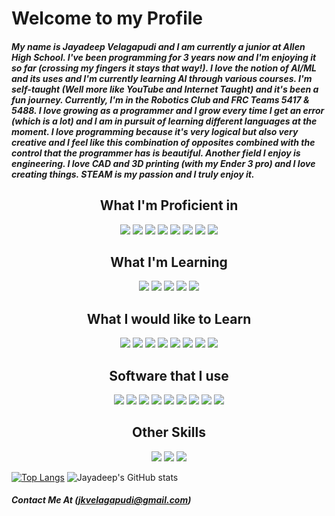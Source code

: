 <h1> Welcome to my Profile </h1>

<h5> My name is Jayadeep Velagapudi and I am currently a junior at Allen High School. I've been programming for 3 years now and I'm enjoying it so far (crossing my fingers it stays that way!). I love the notion of AI/ML and its uses and I'm currently learning AI through various courses. I'm self-taught (Well more like YouTube and Internet Taught) and it's been a fun journey. Currently, I'm in the Robotics Club and FRC Teams 5417 & 5488. I love growing as a programmer and I grow every time I get an error (which is a lot) and I am in pursuit of learning different languages at the moment. I love programming because it's very logical but also very creative and I feel like this combination of opposites combined with the control that the programmer has is beautiful. Another field I enjoy is engineering. I love CAD and 3D printing (with my Ender 3 pro) and I love creating things. STEAM is my passion and I truly enjoy it. </h5>

<h2 align="center"> What I'm Proficient in </h2>

<p align="center">
  <img src="https://img.shields.io/badge/Python-3776AB?style=for-the-badge&logo=python&logoColor=yellow" style=margin=6px />
  <img src="https://img.shields.io/badge/JavaScript-F7DF1E?style=for-the-badge&logo=javascript&logoColor=black" style=margin=6px />
  <img src="https://img.shields.io/badge/HTML5-E34F26?style=for-the-badge&logo=html5&logoColor=white" style=margin=6px />
  <img src="https://img.shields.io/badge/CSS3-1572B6?style=for-the-badge&logo=css3&logoColor=white" style=margin=6px />
  <img src="https://img.shields.io/badge/React_Native-20232A?style=for-the-badge&logo=react&logoColor=61DAFB" style=margin=6px />
  <img src="https://img.shields.io/badge/Node.js-43853D?style=for-the-badge&logo=node.js&logoColor=white" style=margin=6px />
  <img src="https://img.shields.io/badge/React-20232A?style=for-the-badge&logo=react&logoColor=61DAFB" style=margin=6px />
  <img src="https://img.shields.io/badge/Markdown-000000?style=for-the-badge&logo=markdown&logoColor=white" style=margin=6px />
</p>


<h2 align="center"> What I'm Learning </h2>

<p align="center">
  <img src="https://img.shields.io/badge/Rust-000000?style=for-the-badge&logo=rust&logoColor=white" style=margin=6px />
  <img src="https://img.shields.io/badge/Java-ED8B00?style=for-the-badge&logo=openjdk&logoColor=white" style=margin=6px />
  <img src="https://img.shields.io/badge/Shell_Script-121011?style=for-the-badge&logo=gnu-bash&logoColor=white" style=margin=6px />
  <img src="https://img.shields.io/badge/TensorFlow-FF6F00?style=for-the-badge&logo=tensorflow&logoColor=white" style=margin=6px />
  <img src="https://img.shields.io/badge/blender-%23F5792A.svg?style=for-the-badge&logo=blender&logoColor=white" style=margin=6px />
</p>

<h2 align="center"> What I would like to Learn </h2>

<p align="center">
  <img src="https://img.shields.io/badge/Ruby-CC342D?style=for-the-badge&logo=ruby&logoColor=white" style=margin=6px />
  <img src="https://img.shields.io/badge/Vue.js-35495E?style=for-the-badge&logo=vue.js&logoColor=4FC08D" style=margin=6px />
  <img src="https://img.shields.io/badge/AngularJS-E23237?style=for-the-badge&logo=angularjs&logoColor=white" style=margin=6px />
  <img src="https://img.shields.io/badge/Bootstrap-563D7C?style=for-the-badge&logo=bootstrap&logoColor=white" style=margin=6px />
  <img src="https://img.shields.io/badge/Angular-DD0031?style=for-the-badge&logo=angular&logoColor=white" style=margin=6px />
  <img src="https://img.shields.io/badge/C%2B%2B-00599C?style=for-the-badge&logo=c%2B%2B&logoColor=white" style=margin=6px />
  <img src="https://img.shields.io/badge/C%23-239120?style=for-the-badge&logo=c-sharp&logoColor=white" style=margin=6px />
  <img src="https://img.shields.io/badge/PHP-777BB4?style=for-the-badge&logo=php&logoColor=white" style=margin=6px />
</p>

<h2 align="center"> Software that I use </h2>
  
<p align="center">
  <img src="https://img.shields.io/badge/Visual_Studio_Code-0078D4?style=for-the-badge&logo=visual%20studio%20code&logoColor=white" style=margin=6px />
  <img src="https://img.shields.io/badge/Colab-F9AB00?style=for-the-badge&logo=googlecolab&color=525252" style=margin=6px />
  <img src="https://img.shields.io/badge/Android_Studio-3DDC84?style=for-the-badge&logo=android-studio&logoColor=white" />
  <img src="https://img.shields.io/badge/Gitpod-000000?style=for-the-badge&logo=gitpod&logoColor=#FFAE33" />
  <img src="https://img.shields.io/badge/windows%20terminal-4D4D4D?style=for-the-badge&logo=windows%20terminal&logoColor=white" />
  <img src="https://img.shields.io/badge/powershell-5391FE?style=for-the-badge&logo=powershell&logoColor=white" />
  <img src="https://img.shields.io/badge/Windows-0078D6?style=for-the-badge&logo=windows&logoColor=white" />
  <img src="https://img.shields.io/badge/Android-3DDC84?style=for-the-badge&logo=android&logoColor=white" />
  <img src ="https://img.shields.io/badge/iOS-000000?style=for-the-badge&logo=ios&logoColor=white" />
</p>

<h2 align="center"> Other Skills </h2>
  
<p align="center">
  <img src="https://img.shields.io/badge/Figma-F24E1E?style=for-the-badge&logo=figma&logoColor=white" style=margin=6px />
  <img src="https://img.shields.io/badge/Canva-%2300C4CC.svg?&style=for-the-badge&logo=Canva&logoColor=white" style=margin=6px />
  <img src="https://img.shields.io/badge/Git-F05032?style=for-the-badge&logo=git&logoColor=white" />
</p>

[![Top Langs](https://github-readme-stats.vercel.app/api/top-langs/?username=jkvelagapudi&theme=react&layout=donut)](https://github.com/jkvelagapudi/github-readme-stats)
![Jayadeep's GitHub stats](https://github-readme-stats.vercel.app/api?username=jkvelagapudi&theme=react&show_icons=true)


##### Contact Me At (jkvelagapudi@gmail.com)

<!--
**Jkvelagapudi/Jkvelagapudi** is a ✨ _special_ ✨ repository because its `README.md` (this file) appears on your GitHub profile.

Here are some ideas to get you started:

- 🔭 I’m currently working on ...
- 🌱 I’m currently learning ...
- 👯 I’m looking to collaborate on ...
- 🤔 I’m looking for help with ...
- 💬 Ask me about ...
- 📫 How to reach me: ...
- 😄 Pronouns: ...
- ⚡ Fun fact: ...
-->
